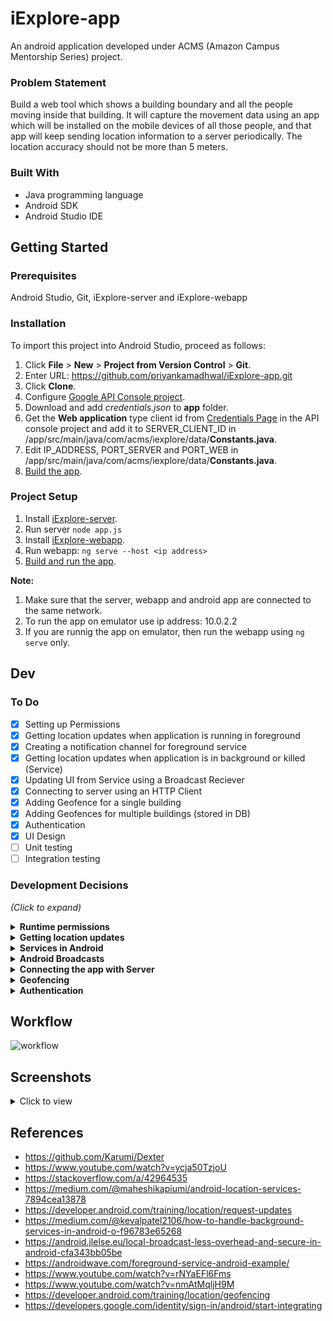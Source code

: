 # iExplore-app
An android application developed under ACMS (Amazon Campus Mentorship Series) project.

### Problem Statement
Build a web tool which shows a building boundary and all the people moving inside that building. It will capture the movement data using an app which will be installed on the mobile devices of all those people, and that app will keep sending location information to a server periodically. The location accuracy should not be more than 5 meters.

### Built With
* Java programming language
* Android SDK
* Android Studio IDE

## Getting Started

### Prerequisites
Android Studio, Git, iExplore-server and iExplore-webapp

### Installation
To import this project into Android Studio, proceed as follows:

1. Click **File** > **New** > **Project from Version Control** > **Git**.
2. Enter URL: https://github.com/priyankamadhwal/iExplore-app.git
3. Click **Clone**.
4. Configure [Google API Console project](https://developers.google.com/identity/sign-in/android/start-integrating#configure_a_project).
5. Download and add *credentials.json* to **app** folder.
6. Get the **Web application** type client id from [Credentials Page](https://console.developers.google.com/apis/credentials) in the API console project and add it to SERVER_CLIENT_ID in /app/src/main/java/com/acms/iexplore/data/**Constants.java**.
7. Edit IP_ADDRESS, PORT_SERVER and PORT_WEB in /app/src/main/java/com/acms/iexplore/data/**Constants.java**.
6. [Build the app](https://developer.android.com/studio/run#reference).

### Project Setup
1. Install [iExplore-server](https://github.com/shubhangi-ghosh/ACMS_server).
2. Run server ```node app.js```
3. Install [iExplore-webapp](https://github.com/Shrutikatyal/iExplore-web).
4. Run webapp: ```ng serve --host <ip address>```
5. [Build and run the app](https://developer.android.com/studio/run).

**Note:** 
1. Make sure that the server, webapp and android app are connected to the same network.
2. To run the app on emulator use ip address: 10.0.2.2
3. If you are runnig the app on emulator, then run the webapp using ```ng serve``` only.

## Dev

### To Do
- [x] Setting up Permissions  
- [x] Getting location updates when application is running in foreground
- [x] Creating a notification channel for foreground service
- [x] Getting location updates when application is in background or killed (Service)
- [x] Updating UI from Service using a Broadcast Reciever
- [x] Connecting to server using an HTTP Client
- [x] Adding Geofence for a single building
- [x] Adding Geofences for multiple buildings (stored in DB)
- [x] Authentication
- [x] UI Design
- [ ] Unit testing
- [ ] Integration testing

### Development Decisions
*(Click to expand)*
<details>
  <summary><b>Runtime permissions</b></summary>
  <br />
  Android M (API 23) introduced runtime permissions, letting user to allow or deny any permission at runtime.<br />
  To use location services, this application uses ACCESS_FINE_LOCATION permission and ACCESS_BACKGROUND_LOCATION permission (Android Q and above).<br/><br />
  <b><u>Our solution:</u></b><br />
  For granting each and every permission, long and tedious code is required. So, to overcome this, we are using <b>Dexter</b> library which simplifies the process of requesting runtime permissions.
  <br /><br />
</details>

<details>
  <summary><b>Getting location updates</b></summary>
      <br />  
Mainly, there are two different ways to do it:

<b>1. Android Framework Location API</b>
<br />
It has 3 location providers:<br>
  1.	NETWORK_PROVIDER<br />
          - Calculates location using nearest cell towers and wifi access points.<br />
          - Uses ACCESS_COARSE_LOCATION permission which allows the app to get only an approximated location.<br />
          - It is fast and battery consumption is low.<br /> 
          - Accuracy is not very good.<br />
  2.	GPS_PROVIDER<br />
          - Gets location values using satellites.<br />
          - Uses ACCESS_FINE_LOCATION permission to provide a more precise/accurate location.<br /> 
          - Gives high accuracy of current location.<br /> 
          - Needs continuous power supply.
          - Might be slow sometimes.<br />  
  3.	PASSIVE_PROVIDER<br />
          - Does not request location updates itself.<br />
          - Passively receives location information from other applications that are using location services.<br /> 
          - Not reliable because if no other app on the phone is getting location updates, our app won't get them either.<br /> 
          - Accuracy is also very low.<br />
 <br />         
As GPS is most accurate, so using that would be an obvious choice. But inside buildings, sometimes GPS is not available and in that case we might want to switch to Network provider until GPS becomes available again. But it causes huge battery drain to switch to exact location provider and may take a little longer to give the result.<br />
<br />
<b>2. FusedLocationProviderClient by Google Play Services</b><br />
<br />
This is built on top of Android’s API and automatically chooses what underlying provider to use on the basis of accuracy, battery usage, speed etc.
<br /><br />
According to the docs:<br />
<blockquote>
The Google Play services location APIs are preferred over the Android framework location APIs (android.location) as a way of adding location awareness to your app. If you are currently using the Android framework location APIs, you are strongly encouraged to switch to the Google Play services location APIs as soon as possible.<br/>
…<br />
The Google Location Services API, part of Google Play Services, provides a more powerful, high-level framework that automatically handles location providers, user movement, and location accuracy. It also handles location update scheduling based on power consumption parameters you provide. In most cases, you'll get better battery performance, as well as more appropriate accuracy, by using the Location Services API.
</blockquote>
<br />
It's drawback is that app will only be able to run on devices with Google Play services installed in it.<br />
<br />
<b><u>Our solution:</u></b><br />
We will be using the FusedLocationProviderClient along with other Google Play Services APIs: Geofencing and Google sign-in.
<br />
<br />
</details>

<details>
  <summary><b>Services in Android</b></summary>
  <br />
  <b>Background services: </b><br /><br />        
<p>Whenever an application runs in the background using services, it consumes memory and battery which are very limited resources. So, Android O onwards, the application is allowed to create and run background services only for a few minutes after which they are killed by the system. </p>
<p>Some periodic task can be created using a scheduler that will start service again after some given interval, service will do its work and then stop itself again. By this, the application will not be considered battery draining. But there are some limitations in the number of times an app can request location update in background. Also the doze mode and app standby delays the execution by some amount of time if the phone is idle.</p>
  <br />
  <b>Foreground services: </b><br /><br /> 
<p>A foreground service will keep the user aware that application is performing some background tasks by displaying a persistent notification and the system will consider it to be something the user is actively aware of and thus not a candidate for killing when low on memory or power.</p>
  <p>But as this notification couldn't be dismissed, users may find this behavior annoying.</p>
  <br />
  <p><b><u>Our solution:</u></b><br />
    We will be using a Foreground Service for Android versions O and above as it makes it possible to get uninterrupted continuous location updates which is very essential for this app.
  </p>
  <br />
</details>

<details>
  <summary><b>Android Broadcasts</b></summary>
  <br />
  <b>Global vs. Local Broadcasts</b>
  <br/>
  <p>
    Using a <i>global broadcast</i>, any other application can also send and receive broadcast messages to and from our application. This can be a serious security threat for the application. Also global broadcast is sent system-wide, so it is not performance efficient.
  </p>
  <p>
    <br />
    Android provides <i>local broadcasts</i> with the <b>LocalBroadcastManager</b> class which provides following benifits:<br />
<ul>
  <li>Broadcast data won’t leave your app, so don’t need to worry about leaking private data.</li>
<li>It is not possible for other applications to send these broadcasts to your app, so you don’t need to worry about having security holes they can exploit.</li>
<li>It is more efficient than sending a global broadcast through the system.</li>
<li>No overhead of system-wide broadcast.</li>
  </ul>
<p>
<br />
<b><u>Our solution:</u></b><br />
  We are using a BroadcastReceiver to receive the updated location in <i>MainActivity</i> that is going to be broadcast locally from the Service and then update the UI.
<br /><br />
</details>

<details>
  <summary><b>Connecting the app with Server</b></summary><br />
  There are a lot of networking libraries that can be used for this purpose- OkHttp, AndroidAsync, Retrofit, Volley, Robospice etc.<br /><br /> 
  <b><u>Our solution:</u></b><br />
  We are using <b>Retrofit</b> in this project because of following reasons:<br />
  <ul>
    <li>Easy to understand and use</li>
    <li>Treats the Api calls as simple java method calls</li>
    <li>Handles the Json/Xml parsing itself</li>
    <li>We do not have too many custom requirements in terms of caching and request prioritization</li>
    <li>Good community support</li>
  </ul>
<br />
</details>

<details>
  <summary><b>Geofencing</b></summary>
  <br />
  <p>
Geofencing combines awareness of the user's current location with awareness of the user's proximity to locations that may be of interest. To mark a location of interest, you specify its latitude and longitude. To adjust the proximity for the location, you add a radius. The latitude, longitude, and radius define a geofence, creating a circular area, or fence, around the location of interest.
<p>
  <b>Points to consider:</b><br />
  <ul>
    <li>You can have multiple active geofences, with a limit of 100 per app, per device user.</li>
    <li>For best results, the minimium radius of the geofence should be set between 100 - 150 meters.</li>
    <li>When Wi-Fi is available location accuracy is usually between 20 - 50 meters. When indoor location is available, the accuracy range can be as small as 5 meters. Unless you know indoor location is available inside the geofence, assume that Wi-Fi location accuracy is about 50 meters. When Wi-Fi location isn't available (for example, rural areas) the location accuracy degrades further.</li>
    <li>If there is no reliable data connection, alerts might not be generated. This is because the geofence service depends on the network location provider which in turn requires a data connection.</li>
    <li>The geofence service doesn't continuously query for location, so expect some latency when receiving alerts. Usually the latency is less than 2 minutes, even less when the device has been moving. If Background Location Limits are in effect, the latency is about 2-3 minutes on average. If the device has been stationary for a significant period of time, the latency may increase (up to 6 minutes).</li>
  </ul>
<br />
<b><u>Our solution:</u></b><br />
  In this app, we are using geofences to determine when a user enters or exits a building. The app will start sending the location updates to server as soon as the ENTER event is triggered and stop the moment the EXIT event is triggered. Also, geofences are being added to monitor multiple buildings so that we can know in which building the user currently is.
<br /><br />
</details>

<details>
  <summary><b>Authentication</b></summary>
  <br />
  <p>
    We should verify a user's identity before giving him access to the app.
  </p>
<br />
<b><u>Our solution:</u></b><br />
  Currently, we are just using the <b>Google sign-in</b> option to let the user quickly and easily register/sign-in to our app with their existing Google account.
<br /><br />
</details>

## Workflow
   
![workflow](https://i.postimg.cc/MpGbDbbX/app-work-flow-1.png)

## Screenshots
<details>
  <summary>Click to view</summary>
  <br />
  <p align="center">
    <img src="https://i.postimg.cc/9QNHL5Kp/Screenshot-20200509-122208-i-Explore.jpg" width="150" />
    <img src="https://i.postimg.cc/7Y2zHwMC/Screenshot-20200509-122215-i-Explore.jpg" width="150" />
    <img src="https://i.postimg.cc/kg7WfLKB/Screenshot-20200509-122351-Google-Play-services.jpg" width="150" />
    <img src="https://i.postimg.cc/sgnGKx3N/Screenshot-20200509-122535-Package-installer.jpg" width="150" />
    <img src="https://i.postimg.cc/RCk0Sf0m/Screenshot-20200509-130459-i-Explore.jpg" width="150" />
    <img src="https://i.postimg.cc/jj3sGn1G/Screenshot-20200509-123115-i-Explore.jpg" width="150" />
    <img src="https://i.postimg.cc/k5GCFX5w/Screenshot-20200509-130511-i-Explore.jpg" width="150" />
    <img src="https://i.postimg.cc/8C78fKy0/Screenshot-20200509-130517-i-Explore.jpg" width="150" />
    <img src="https://i.postimg.cc/FHn8vb9g/Screenshot-20200509-130525-i-Explore.jpg" width="150" />
    <img src="https://i.postimg.cc/P5c39t4S/Screenshot-20200509-130634-i-Explore.jpg" width="150" />
<!--     <img src="/screenshots/Screenshot_11_iExplore.jpg" width="150" /> -->
  </p>
</details>

## References
- https://github.com/Karumi/Dexter
- https://www.youtube.com/watch?v=ycja50TzjoU
- https://stackoverflow.com/a/42964535
- https://medium.com/@maheshikapiumi/android-location-services-7894cea13878
- https://developer.android.com/training/location/request-updates
- https://medium.com/@kevalpatel2106/how-to-handle-background-services-in-android-o-f96783e65268
- https://android.jlelse.eu/local-broadcast-less-overhead-and-secure-in-android-cfa343bb05be
- https://androidwave.com/foreground-service-android-example/
- https://www.youtube.com/watch?v=rNYaEFl6Fms
- https://www.youtube.com/watch?v=nmAtMqljH9M
- https://developer.android.com/training/location/geofencing
- https://developers.google.com/identity/sign-in/android/start-integrating
